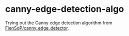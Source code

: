 # canny-edge-detection-algo

Trying out the Canny edge detection algorithm from [FienSoP/canny_edge_detector](https://github.com/FienSoP/canny_edge_detector).
